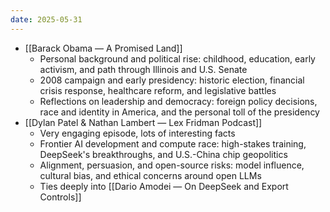```yaml
---
date: 2025-05-31
---
```

- [[Barack Obama — A Promised Land]]
	- Personal background and political rise: childhood, education, early activism, and path through Illinois and U.S. Senate
	- 2008 campaign and early presidency: historic election, financial crisis response, healthcare reform, and legislative battles
	- Reflections on leadership and democracy: foreign policy decisions, race and identity in America, and the personal toll of the presidency
- [[Dylan Patel & Nathan Lambert — Lex Fridman Podcast]]
	- Very engaging episode, lots of interesting facts
	- Frontier AI development and compute race: high-stakes training, DeepSeek's breakthroughs, and U.S.-China chip geopolitics
	- Alignment, persuasion, and open-source risks: model influence, cultural bias, and ethical concerns around open LLMs
	- Ties deeply into [[Dario Amodei — On DeepSeek and Export Controls]]